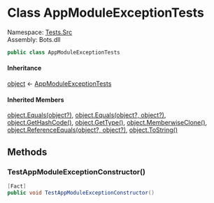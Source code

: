 # <a id="Tests_Src_AppModuleExceptionTests"></a> Class AppModuleExceptionTests

Namespace: [Tests.Src](Tests.Src.md)  
Assembly: Bots.dll  

```csharp
public class AppModuleExceptionTests
```

#### Inheritance

[object](https://learn.microsoft.com/dotnet/api/system.object) ← 
[AppModuleExceptionTests](Tests.Src.AppModuleExceptionTests.md)

#### Inherited Members

[object.Equals\(object?\)](https://learn.microsoft.com/dotnet/api/system.object.equals\#system\-object\-equals\(system\-object\)), 
[object.Equals\(object?, object?\)](https://learn.microsoft.com/dotnet/api/system.object.equals\#system\-object\-equals\(system\-object\-system\-object\)), 
[object.GetHashCode\(\)](https://learn.microsoft.com/dotnet/api/system.object.gethashcode), 
[object.GetType\(\)](https://learn.microsoft.com/dotnet/api/system.object.gettype), 
[object.MemberwiseClone\(\)](https://learn.microsoft.com/dotnet/api/system.object.memberwiseclone), 
[object.ReferenceEquals\(object?, object?\)](https://learn.microsoft.com/dotnet/api/system.object.referenceequals), 
[object.ToString\(\)](https://learn.microsoft.com/dotnet/api/system.object.tostring)

## Methods

### <a id="Tests_Src_AppModuleExceptionTests_TestAppModuleExceptionConstructor"></a> TestAppModuleExceptionConstructor\(\)

```csharp
[Fact]
public void TestAppModuleExceptionConstructor()
```

